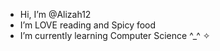 - Hi, I’m @Alizah12
- I’m LOVE reading and Spicy food
- I’m currently learning Computer Science ^_^ ✧
<!---
Alizah12/Alizah12 is a ✨ special ✨ repository because its `README.md` (this file) appears on your GitHub profile.
You can click the Preview link to take a look at your changes.
--->
